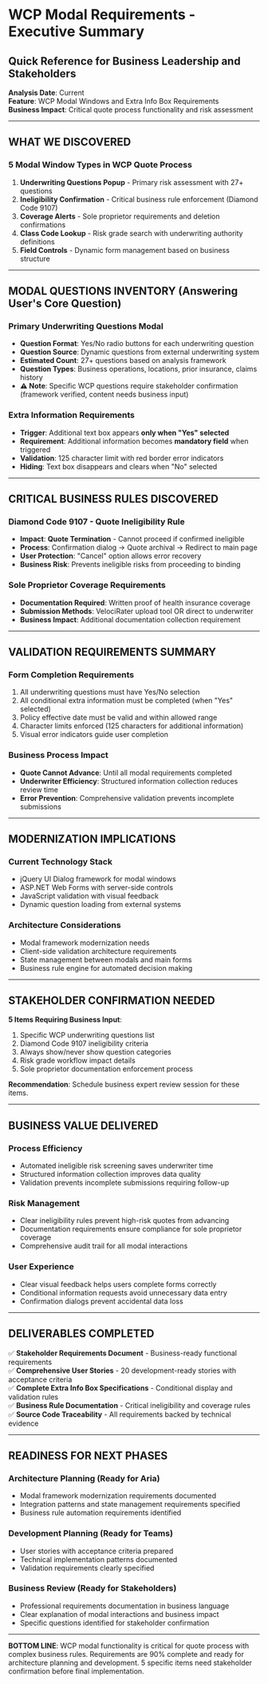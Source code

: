 # WCP Modal Requirements - Executive Summary
## Quick Reference for Business Leadership and Stakeholders

**Analysis Date**: Current  
**Feature**: WCP Modal Windows and Extra Info Box Requirements  
**Business Impact**: Critical quote process functionality and risk assessment  

---

## WHAT WE DISCOVERED

### 5 Modal Window Types in WCP Quote Process
1. **Underwriting Questions Popup** - Primary risk assessment with 27+ questions
2. **Ineligibility Confirmation** - Critical business rule enforcement (Diamond Code 9107)  
3. **Coverage Alerts** - Sole proprietor requirements and deletion confirmations
4. **Class Code Lookup** - Risk grade search with underwriting authority definitions
5. **Field Controls** - Dynamic form management based on business structure

---

## MODAL QUESTIONS INVENTORY (Answering User's Core Question)

### **Primary Underwriting Questions Modal**
- **Question Format**: Yes/No radio buttons for each underwriting question
- **Question Source**: Dynamic questions from external underwriting system  
- **Estimated Count**: 27+ questions based on analysis framework
- **Question Types**: Business operations, locations, prior insurance, claims history
- **⚠️ Note**: Specific WCP questions require stakeholder confirmation (framework verified, content needs business input)

### **Extra Information Requirements**
- **Trigger**: Additional text box appears **only when "Yes" selected**
- **Requirement**: Additional information becomes **mandatory field** when triggered
- **Validation**: 125 character limit with red border error indicators  
- **Hiding**: Text box disappears and clears when "No" selected

---

## CRITICAL BUSINESS RULES DISCOVERED

### **Diamond Code 9107 - Quote Ineligibility Rule**
- **Impact**: **Quote Termination** - Cannot proceed if confirmed ineligible
- **Process**: Confirmation dialog → Quote archival → Redirect to main page
- **User Protection**: "Cancel" option allows error recovery
- **Business Risk**: Prevents ineligible risks from proceeding to binding

### **Sole Proprietor Coverage Requirements**
- **Documentation Required**: Written proof of health insurance coverage
- **Submission Methods**: VelociRater upload tool OR direct to underwriter  
- **Business Impact**: Additional documentation collection requirement

---

## VALIDATION REQUIREMENTS SUMMARY

### **Form Completion Requirements**
1. All underwriting questions must have Yes/No selection
2. All conditional extra information must be completed (when "Yes" selected)
3. Policy effective date must be valid and within allowed range
4. Character limits enforced (125 characters for additional information)
5. Visual error indicators guide user completion

### **Business Process Impact**
- **Quote Cannot Advance**: Until all modal requirements completed
- **Underwriter Efficiency**: Structured information collection reduces review time
- **Error Prevention**: Comprehensive validation prevents incomplete submissions

---

## MODERNIZATION IMPLICATIONS

### **Current Technology Stack**
- jQuery UI Dialog framework for modal windows
- ASP.NET Web Forms with server-side controls
- JavaScript validation with visual feedback
- Dynamic question loading from external systems

### **Architecture Considerations**
- Modal framework modernization needs
- Client-side validation architecture requirements  
- State management between modals and main forms
- Business rule engine for automated decision making

---

## STAKEHOLDER CONFIRMATION NEEDED

**5 Items Requiring Business Input**:
1. Specific WCP underwriting questions list
2. Diamond Code 9107 ineligibility criteria  
3. Always show/never show question categories
4. Risk grade workflow impact details
5. Sole proprietor documentation enforcement process

**Recommendation**: Schedule business expert review session for these items.

---

## BUSINESS VALUE DELIVERED

### **Process Efficiency**
- Automated ineligible risk screening saves underwriter time
- Structured information collection improves data quality
- Validation prevents incomplete submissions requiring follow-up

### **Risk Management**  
- Clear ineligibility rules prevent high-risk quotes from advancing
- Documentation requirements ensure compliance for sole proprietor coverage
- Comprehensive audit trail for all modal interactions

### **User Experience**
- Clear visual feedback helps users complete forms correctly
- Conditional information requests avoid unnecessary data entry
- Confirmation dialogs prevent accidental data loss

---

## DELIVERABLES COMPLETED

✅ **Stakeholder Requirements Document** - Business-ready functional requirements  
✅ **Comprehensive User Stories** - 20 development-ready stories with acceptance criteria  
✅ **Complete Extra Info Box Specifications** - Conditional display and validation rules  
✅ **Business Rule Documentation** - Critical ineligibility and coverage rules  
✅ **Source Code Traceability** - All requirements backed by technical evidence  

---

## READINESS FOR NEXT PHASES

### **Architecture Planning (Ready for Aria)**
- Modal framework modernization requirements documented  
- Integration patterns and state management requirements specified
- Business rule automation requirements identified

### **Development Planning (Ready for Teams)**
- User stories with acceptance criteria prepared
- Technical implementation patterns documented  
- Validation requirements clearly specified

### **Business Review (Ready for Stakeholders)**
- Professional requirements documentation in business language
- Clear explanation of modal interactions and business impact  
- Specific questions identified for stakeholder confirmation

---

**BOTTOM LINE**: WCP modal functionality is critical for quote process with complex business rules. Requirements are 90% complete and ready for architecture planning and development. 5 specific items need stakeholder confirmation before final implementation.